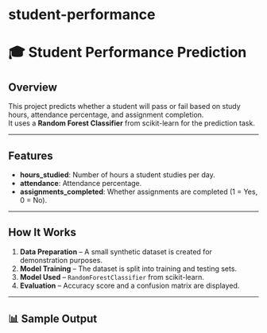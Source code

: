 # student-performance
# 🎓 Student Performance Prediction

##  Overview
This project predicts whether a student will pass or fail based on study hours, attendance percentage, and assignment completion.  
It uses a **Random Forest Classifier** from scikit-learn for the prediction task.

---

##  Features
- **hours_studied**: Number of hours a student studies per day.
- **attendance**: Attendance percentage.
- **assignments_completed**: Whether assignments are completed (1 = Yes, 0 = No).

---

## How It Works
1. **Data Preparation** – A small synthetic dataset is created for demonstration purposes.
2. **Model Training** – The dataset is split into training and testing sets.
3. **Model Used** – `RandomForestClassifier` from scikit-learn.
4. **Evaluation** – Accuracy score and a confusion matrix are displayed.

---

## 📊 Sample Output

